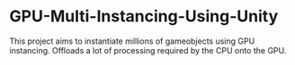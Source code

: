 # GPU-Multi-Instancing-Using-Unity
This project aims to instantiate millions of gameobjects using GPU instancing. Offloads a lot of processing required by the CPU onto the GPU. 
